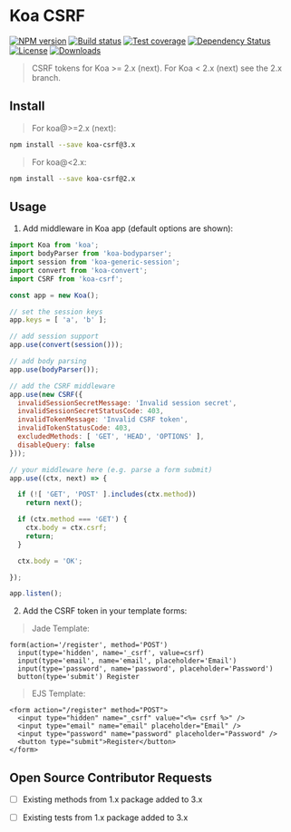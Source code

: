 
# Koa CSRF

[![NPM version][npm-image]][npm-url]
[![Build status][travis-image]][travis-url]
[![Test coverage][coveralls-image]][coveralls-url]
[![Dependency Status][david-image]][david-url]
[![License][license-image]][license-url]
[![Downloads][downloads-image]][downloads-url]

> CSRF tokens for Koa >= 2.x (next).  For Koa < 2.x (next) see the 2.x branch.


## Install

> For koa@>=2.x (next):

```bash
npm install --save koa-csrf@3.x
```

> For koa@<2.x:

```bash
npm install --save koa-csrf@2.x
```


## Usage

1. Add middleware in Koa app (default options are shown):
  ```js
  import Koa from 'koa';
  import bodyParser from 'koa-bodyparser';
  import session from 'koa-generic-session';
  import convert from 'koa-convert';
  import CSRF from 'koa-csrf';

  const app = new Koa();

  // set the session keys
  app.keys = [ 'a', 'b' ];

  // add session support
  app.use(convert(session()));

  // add body parsing
  app.use(bodyParser());

  // add the CSRF middleware
  app.use(new CSRF({
    invalidSessionSecretMessage: 'Invalid session secret',
    invalidSessionSecretStatusCode: 403,
    invalidTokenMessage: 'Invalid CSRF token',
    invalidTokenStatusCode: 403,
    excludedMethods: [ 'GET', 'HEAD', 'OPTIONS' ],
    disableQuery: false
  }));

  // your middleware here (e.g. parse a form submit)
  app.use((ctx, next) => {

    if (![ 'GET', 'POST' ].includes(ctx.method))
      return next();

    if (ctx.method === 'GET') {
      ctx.body = ctx.csrf;
      return;
    }

    ctx.body = 'OK';

  });

  app.listen();
  ```

2. Add the CSRF token in your template forms:

  > Jade Template:

  ```jade
  form(action='/register', method='POST')
    input(type='hidden', name='_csrf', value=csrf)
    input(type='email', name='email', placeholder='Email')
    input(type='password', name='password', placeholder='Password')
    button(type='submit') Register
  ```

  > EJS Template:

  ```ejs
  <form action="/register" method="POST">
    <input type="hidden" name="_csrf" value="<%= csrf %>" />
    <input type="email" name="email" placeholder="Email" />
    <input type="password" name="password" placeholder="Password" />
    <button type="submit">Register</button>
  </form>
  ```

## Open Source Contributor Requests

- [ ] Existing methods from 1.x package added to 3.x
- [ ] Existing tests from 1.x package added to 3.x


[npm-image]: https://img.shields.io/npm/v/koa-csrf.svg?style=flat-square
[npm-url]: https://npmjs.org/package/koa-csrf
[github-tag]: http://img.shields.io/github/tag/koajs/csrf.svg?style=flat-square
[github-url]: https://github.com/koajs/csrf/tags
[travis-image]: https://img.shields.io/travis/koajs/csrf.svg?style=flat-square
[travis-url]: https://travis-ci.org/koajs/csrf
[coveralls-image]: https://img.shields.io/coveralls/koajs/csrf.svg?style=flat-square
[coveralls-url]: https://coveralls.io/r/koajs/csrf?branch=master
[david-image]: http://img.shields.io/david/koajs/csrf.svg?style=flat-square
[david-url]: https://david-dm.org/koajs/csrf
[license-image]: http://img.shields.io/npm/l/koa-csrf.svg?style=flat-square
[license-url]: LICENSE
[downloads-image]: http://img.shields.io/npm/dm/koa-csrf.svg?style=flat-square
[downloads-url]: https://npmjs.org/package/koa-csrf
